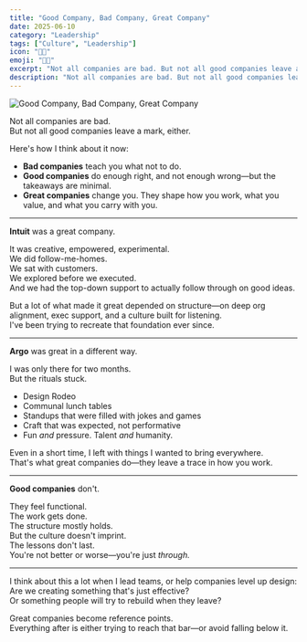 ```yaml
---
title: "Good Company, Bad Company, Great Company"
date: 2025-06-10
category: "Leadership"
tags: ["Culture", "Leadership"]
icon: "🙌🏻"
emoji: "🙌🏻"
excerpt: "Not all companies are bad. But not all good companies leave a mark, either."
description: "Not all companies are bad. But not all good companies leave a mark, either."
---
```


![Good Company, Bad Company, Great Company](/good-company-bad-company.png)

Not all companies are bad.  
But not all good companies leave a mark, either.

Here's how I think about it now:

- **Bad companies** teach you what not to do.  
- **Good companies** do enough right, and not enough wrong—but the takeaways are minimal.  
- **Great companies** change you. They shape how you work, what you value, and what you carry with you.

---

**Intuit** was a great company.

It was creative, empowered, experimental.  
We did follow-me-homes.  
We sat with customers.  
We explored before we executed.  
And we had the top-down support to actually follow through on good ideas.

But a lot of what made it great depended on structure—on deep org alignment, exec support, and a culture built for listening.  
I've been trying to recreate that foundation ever since.

---

**Argo** was great in a different way.

I was only there for two months.  
But the rituals stuck.

- Design Rodeo  
- Communal lunch tables  
- Standups that were filled with jokes and games  
- Craft that was expected, not performative  
- Fun *and* pressure. Talent *and* humanity.

Even in a short time, I left with things I wanted to bring everywhere.  
That's what great companies do—they leave a trace in how you work.

---

**Good companies** don't.

They feel functional.  
The work gets done.  
The structure mostly holds.  
But the culture doesn't imprint.  
The lessons don't last.  
You're not better or worse—you're just *through.*

---

I think about this a lot when I lead teams, or help companies level up design:  
Are we creating something that's just effective?  
Or something people will try to rebuild when they leave?

Great companies become reference points.  
Everything after is either trying to reach that bar—or avoid falling below it.
